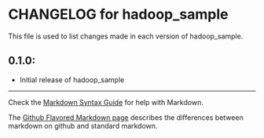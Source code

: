 # CHANGELOG for hadoop_sample

This file is used to list changes made in each version of hadoop_sample.

## 0.1.0:

* Initial release of hadoop_sample

- - -
Check the [Markdown Syntax Guide](http://daringfireball.net/projects/markdown/syntax) for help with Markdown.

The [Github Flavored Markdown page](http://github.github.com/github-flavored-markdown/) describes the differences between markdown on github and standard markdown.
